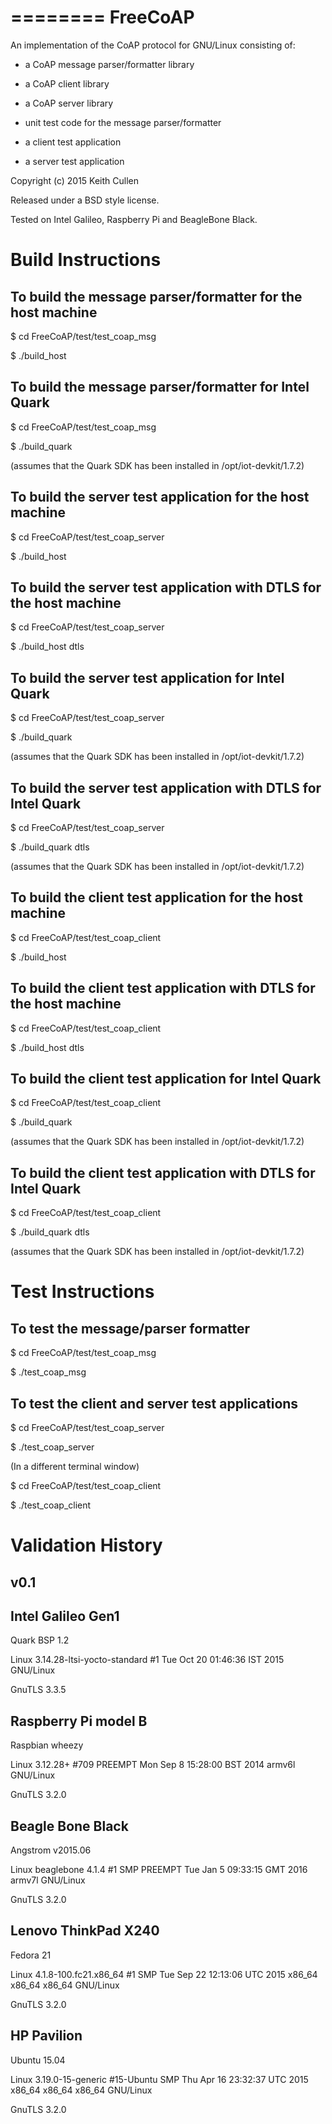 ========
FreeCoAP
========

An implementation of the CoAP protocol for GNU/Linux consisting of:

- a CoAP message parser/formatter library

- a CoAP client library

- a CoAP server library

- unit test code for the message parser/formatter

- a client test application

- a server test application

Copyright (c) 2015 Keith Cullen

Released under a BSD style license.

Tested on Intel Galileo, Raspberry Pi and BeagleBone Black.


Build Instructions
=================

To build the message parser/formatter for the host machine
----------------------------------------------------------

$ cd FreeCoAP/test/test_coap_msg

$ ./build_host

To build the message parser/formatter for Intel Quark
-----------------------------------------------------

$ cd FreeCoAP/test/test_coap_msg

$ ./build_quark

(assumes that the Quark SDK has been installed in /opt/iot-devkit/1.7.2)

To build the server test application for the host machine
---------------------------------------------------------

$ cd FreeCoAP/test/test_coap_server

$ ./build_host

To build the server test application with DTLS for the host machine
-------------------------------------------------------------------

$ cd FreeCoAP/test/test_coap_server

$ ./build_host dtls

To build the server test application for Intel Quark
----------------------------------------------------

$ cd FreeCoAP/test/test_coap_server

$ ./build_quark

(assumes that the Quark SDK has been installed in /opt/iot-devkit/1.7.2)

To build the server test application with DTLS for Intel Quark
--------------------------------------------------------------

$ cd FreeCoAP/test/test_coap_server

$ ./build_quark dtls

(assumes that the Quark SDK has been installed in /opt/iot-devkit/1.7.2)

To build the client test application for the host machine
---------------------------------------------------------

$ cd FreeCoAP/test/test_coap_client

$ ./build_host

To build the client test application with DTLS for the host machine
-------------------------------------------------------------------

$ cd FreeCoAP/test/test_coap_client

$ ./build_host dtls

To build the client test application for Intel Quark
----------------------------------------------------

$ cd FreeCoAP/test/test_coap_client

$ ./build_quark

(assumes that the Quark SDK has been installed in /opt/iot-devkit/1.7.2)

To build the client test application with DTLS for Intel Quark
--------------------------------------------------------------

$ cd FreeCoAP/test/test_coap_client

$ ./build_quark dtls

(assumes that the Quark SDK has been installed in /opt/iot-devkit/1.7.2)


Test Instructions
=================

To test the message/parser formatter
------------------------------------

$ cd FreeCoAP/test/test_coap_msg

$ ./test_coap_msg

To test the client and server test applications
-----------------------------------------------

$ cd FreeCoAP/test/test_coap_server

$ ./test_coap_server

(In a different terminal window)

$ cd FreeCoAP/test/test_coap_client

$ ./test_coap_client


Validation History
==================

v0.1
----

Intel Galileo Gen1
------------------
Quark BSP 1.2

Linux 3.14.28-ltsi-yocto-standard #1 Tue Oct 20 01:46:36 IST 2015 GNU/Linux

GnuTLS 3.3.5

Raspberry Pi model B
--------------------
Raspbian wheezy

Linux 3.12.28+ #709 PREEMPT Mon Sep 8 15:28:00 BST 2014 armv6l GNU/Linux

GnuTLS 3.2.0

Beagle Bone Black
-----------------
Angstrom v2015.06

Linux beaglebone 4.1.4 #1 SMP PREEMPT Tue Jan 5 09:33:15 GMT 2016 armv7l GNU/Linux

GnuTLS 3.2.0

Lenovo ThinkPad X240
--------------------
Fedora 21

Linux 4.1.8-100.fc21.x86_64 #1 SMP Tue Sep 22 12:13:06 UTC 2015 x86_64 x86_64 x86_64 GNU/Linux

GnuTLS 3.2.0

HP Pavilion
-----------
Ubuntu 15.04

Linux 3.19.0-15-generic #15-Ubuntu SMP Thu Apr 16 23:32:37 UTC 2015 x86_64 x86_64 x86_64 GNU/Linux

GnuTLS 3.2.0
